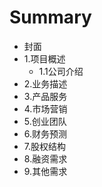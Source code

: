 # Summary

* 封面
* 1.项目概述
   * 1.1公司介绍
* 2.业务描述
* 3.产品服务
* 4.市场营销
* 5.创业团队
* 6.财务预测
* 7.股权结构
* 8.融资需求
* 9.其他需求

